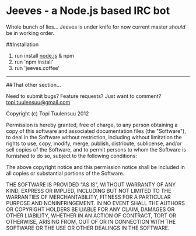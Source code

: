 Jeeves - a Node.js based IRC bot
=================================

Whole bunch of lies... Jeeves is under knife for now current master *should* be in working order.

##Installation
1. run install [node.js](https://github.com/joyent/node) & npm
2. run 'npm install'
3. run 'jeeves.coffee'

---------------------------------

##That other section...

Need to submit bugs? Feature requests? Just want to comment?
topi.tuulensuu@gmail.com

Copyright (c) Topi Tuulensuu 2012

Permission is hereby granted, free of charge, to any person obtaining a copy of this software and associated documentation files (the "Software"), to deal in the Software without restriction, including without limitation the rights to use, copy, modify, merge, publish, distribute, sublicense, and/or sell copies of the Software, and to permit persons to whom the Software is furnished to do so, subject to the following conditions:

The above copyright notice and this permission notice shall be included in all copies or substantial portions of the Software.

THE SOFTWARE IS PROVIDED "AS IS", WITHOUT WARRANTY OF ANY KIND, EXPRESS OR IMPLIED, INCLUDING BUT NOT LIMITED TO THE WARRANTIES OF MERCHANTABILITY, FITNESS FOR A PARTICULAR PURPOSE AND NONINFRINGEMENT. IN NO EVENT SHALL THE AUTHORS OR COPYRIGHT HOLDERS BE LIABLE FOR ANY CLAIM, DAMAGES OR OTHER LIABILITY, WHETHER IN AN ACTION OF CONTRACT, TORT OR OTHERWISE, ARISING FROM, OUT OF OR IN CONNECTION WITH THE SOFTWARE OR THE USE OR OTHER DEALINGS IN THE SOFTWARE.
